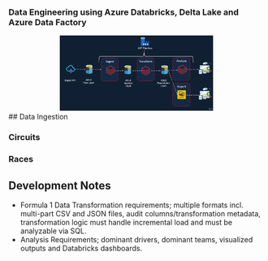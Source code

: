 ### Data Engineering using Azure Databricks, Delta Lake and Azure Data Factory
<div style="text-align:center"><img src="https://github.com/JohannesJolkkonen/AzureDatabricks-Demo/blob/master/images/architecture.png" width=60% height=60%></img></div>
## Data Ingestion

### Circuits 
### Races

## Development Notes

- Formula 1 Data Transformation requirements; multiple formats incl. multi-part CSV and JSON files, audit columns/transformation metadata, transformation logic must handle incremental load and must be analyzable via SQL.
- Analysis Requirements; dominant drivers, dominant teams, visualized outputs and Databricks dashboards.

